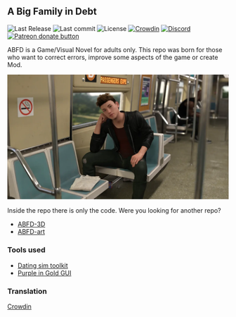 ## A Big Family in Debt
![Last Release](https://img.shields.io/github/v/release/DonRP/ABFD)
![Last commit](https://img.shields.io/github/last-commit/DonRP/ABFD)
![License](https://img.shields.io/github/license/DonRP/ABFD)
[![Crowdin](https://badges.crowdin.net/ABFD/localized.svg)](https://crowdin.com/project/ABFD)
<span class="discord">
<a href="https://discord.gg/HFfeJKR" title="Discord"><img src="https://img.shields.io/discord/688162156151439536" alt="Discord" /></a>
</span>
<span class="badge-patreon">
<a href="https://patreon.com/DRincs" title="Donate to this project using Patreon"><img src="https://img.shields.io/badge/patreon-donate-yellow.svg" alt="Patreon donate button" /></a>
</span>

ABFD is a Game/Visual Novel for adults only. This repo was born for those who want to correct errors, improve some aspects of the game or create Mod.

![alt text](https://github.com/DonRP/ABFD/blob/master/game/gui/main_menu.webp "Main menu")

Inside the repo there is only the code. Were you looking for another repo?
- [ABFD-3D](https://github.com/DonRP/ABFD-3D)
- [ABFD-art](https://github.com/DonRP/ABFD-art)

### Tools used
- [Dating sim toolkit](https://github.com/DonRP/DS-toolkit)
- [Purple in Gold GUI](https://github.com/DonRP/PG-GUI)

### Translation
[Crowdin](https://crowdin.com/project/ABFD)

